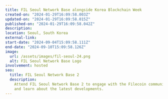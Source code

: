```yaml
---
title: FIL Seoul Network Base alongside Korea Blockchain Week
created-on: "2024-01-29T16:09:58.003Z"
updated-on: "2024-01-29T16:09:58.015Z"
published-on: "2024-01-29T16:09:58.042Z"
description:
location: Seoul, South Korea
external-link:
start-date: "2024-09-04T15:09:58.111Z"
end-date: "2024-09-10T15:09:58.126Z"
image:
  url: /assets/images/fil-seoul-24.png
  alt: FIL Seoul Network Base Logo
involvement: hosted
seo:
  title: FIL Seoul Network Base 2
  description:
    Attend FIL Seoul Network Base 2 to engage with the Filecoin community
    and learn about the latest developments.
---
```

